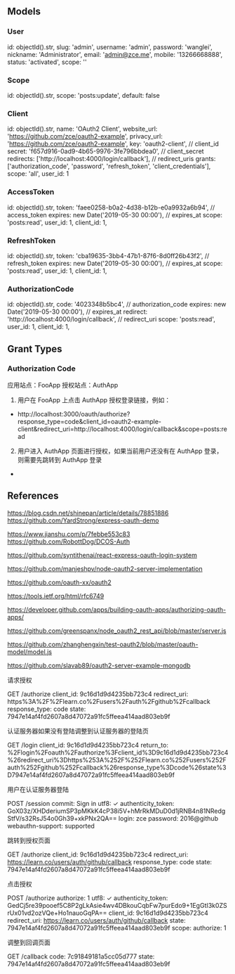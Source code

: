 ## Models

### User

id: objectId().str,
slug: 'admin',
username: 'admin',
password: 'wanglei',
nickname: 'Administrator',
email: 'admin@zce.me',
mobile: '13266668888',
status: 'activated',
scope: ''

### Scope

id: objectId().str,
scope: 'posts:update',
default: false

### Client

id: objectId().str,
name: 'OAuth2 Client',
website_url: 'https://github.com/zce/oauth2-example',
privacy_url: 'https://github.com/zce/oauth2-example',
key: 'oauth2-client', // client_id
secret: 'f657d916-0ad9-4b65-9976-3fe796bbdea0', // client_secret
redirects: ['http://localhost:4000/login/callback'], // redirect_uris
grants: ['authorization_code', 'password', 'refresh_token', 'client_credentials'],
scope: 'all',
user_id: 1

### AccessToken

id: objectId().str,
token: 'faee0258-b0a2-4d38-b12b-e0a9932a6b94', // access_token
expires: new Date('2019-05-30 00:00'), // expires_at
scope: 'posts:read',
user_id: 1,
client_id: 1,

### RefreshToken

id: objectId().str,
token: 'cba19635-3bb4-47b1-87f6-8d0ff26b43f2', // refresh_token
expires: new Date('2019-05-30 00:00'), // expires_at
scope: 'posts:read',
user_id: 1,
client_id: 1,

### AuthorizationCode

id: objectId().str,
code: '4023348b5bc4', // authorization_code
expires: new Date('2019-05-30 00:00'), // expires_at
redirect: 'http://localhost:4000/login/callback', // redirect_uri
scope: 'posts:read',
user_id: 1,
client_id: 1,

## Grant Types

### Authorization Code

应用站点：FooApp
授权站点：AuthApp

1. 用户在 FooApp 上点击 AuthApp 授权登录链接，例如：
  - http://localhost:3000/oauth/authorize?response_type=code&client_id=oauth2-example-client&redirect_uri=http://localhost:4000/login/callback&scope=posts:read
2. 用户进入 AuthApp 页面进行授权，如果当前用户还没有在 AuthApp 登录，则需要先跳转到 AuthApp 登录
  -

## References

https://blog.csdn.net/shinepan/article/details/78851886
https://github.com/YardStrong/express-oauth-demo

https://www.jianshu.com/p/7febbe553c83
https://github.com/RobottDog/DCOS-Auth

https://github.com/syntithenai/react-express-oauth-login-system

https://github.com/manjeshpv/node-oauth2-server-implementation

https://github.com/oauth-xx/oauth2

https://tools.ietf.org/html/rfc6749

https://developer.github.com/apps/building-oauth-apps/authorizing-oauth-apps/

https://github.com/greenspanx/node_oauth2_rest_api/blob/master/server.js

https://github.com/zhanghengxin/test-oauth2/blob/master/oauth-model/model.js

https://github.com/slavab89/oauth2-server-example-mongodb

请求授权

GET /authorize
  client_id: 9c16d1d9d4235bb723c4
  redirect_uri: https%3A%2F%2Flearn.co%2Fusers%2Fauth%2Fgithub%2Fcallback
  response_type: code
  state: 7947e14af4fd2607a8d47072a91fc5ffeea414aad803eb9f

认证服务器如果没有登陆调整到认证服务器的登陆页

GET /login
  client_id: 9c16d1d9d4235bb723c4
  return_to: %2Flogin%2Foauth%2Fauthorize%3Fclient_id%3D9c16d1d9d4235bb723c4%26redirect_uri%3Dhttps%253A%252F%252Flearn.co%252Fusers%252Fauth%252Fgithub%252Fcallback%26response_type%3Dcode%26state%3D7947e14af4fd2607a8d47072a91fc5ffeea414aad803eb9f

用户在认证服务器登陆

POST /session
  commit: Sign in
  utf8: ✓
  authenticity_token: GoX03z/XHDderiumSP3pMKkK4cP38i5V+hMrRkMDuD0d1jRNB4n81NRedgStfV/s32RsJ54o0Gh39+xkPNx2QA==
  login: zce
  password: 2016@github
  webauthn-support: supported

跳转到授权页面

GET /authorize
  client_id: 9c16d1d9d4235bb723c4
  redirect_uri: https://learn.co/users/auth/github/callback
  response_type: code
  state: 7947e14af4fd2607a8d47072a91fc5ffeea414aad803eb9f

点击授权

POST /authorize
  authorize: 1
  utf8: ✓
  authenticity_token: GedCj5re39pooef5C8P2gLkAsie4wv4DBkouCqbFw7purEdo9+1EgGtI3k0ZSrUx01vd2ozVQe+Ho1nauoGqPA==
  client_id: 9c16d1d9d4235bb723c4
  redirect_uri: https://learn.co/users/auth/github/callback
  state: 7947e14af4fd2607a8d47072a91fc5ffeea414aad803eb9f
  scope:
  authorize: 1

调整到回调页面

GET /callback
  code: 7c91849181a5cc05d777
  state: 7947e14af4fd2607a8d47072a91fc5ffeea414aad803eb9f
